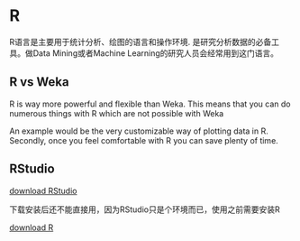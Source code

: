# R

R语言是主要用于统计分析、绘图的语言和操作环境. 是研究分析数据的必备工具。做Data Mining或者Machine Learning的研究人员会经常用到这门语言。

## R vs Weka

R is way more powerful and flexible than Weka. This means that you can do numerous things with R which are not possible with Weka

An example would be the very customizable way of plotting data in R. Secondly, once you feel comfortable with R you can save plenty of time. 


## RStudio

[download RStudio](http://www.rstudio.com/)

下载安装后还不能直接用，因为RStudio只是个环境而已，使用之前需要安装R

[download R](http://cran.r-project.org/)

